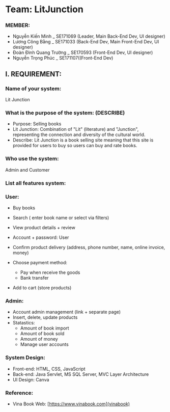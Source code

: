 # Team: LitJunction

### MEMBER:

- Nguyễn Kiến Minh \_ SE171069 (Leader, Main Back-End Dev, UI designer)
- Lương Công Bằng \_ SE171033 (Back-End Dev, Main Front-End Dev, UI designer)
- Đoàn Đình Quang Trường \_ SE170593 (Front-End Dev, UI designer)
- Nguyễn Trọng Phúc \_ SE171107((Front-End Dev)

## I. REQUIREMENT:

### Name of your system:

Lit Junction

### What is the purpose of the system: (DESCRIBE)

- Purpose: Selling books
- Lit Junction: Combination of "Lit" (literature) and "Junction", representing the connection and diversity of the cultural world.
- Describe: Lit Junction is a book selling site meaning that this site is provided for users to buy so users can buy and rate books.

### Who use the system:

Admin and Customer

### List all features system:

### User:

- Buy books
- Search ( enter book name or select via filters)
- View product details + review
- Account + password: User
- Confirm product delivery (address, phone number, name, online invoice, money)
- Choose payment method:

  - Pay when receive the goods
  - Bank transfer

- Add to cart (store products)

### Admin:

- Account admin management (link + separate page)
- Insert, delete, update products
- Statastics:
  - Amount of book import
  - Amount of book sold
  - Amount of money
  - Manage user accounts
 
### System Design:

- Front-end: HTML, CSS, JavaScript
- Back-end: Java Servlet, MS SQL Server, MVC Layer Architecture
- UI Design: Canva

### Reference:
 - Vina Book Web: [https://www.vinabook.com](vinabook)
